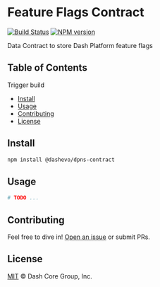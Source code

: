 # Feature Flags Contract

[![Build Status](https://github.com/dashevo/feature-flags-contract/actions/workflows/test_and_release.yml/badge.svg)](https://github.com/dashevo/feature-flags-contract/actions/workflows/test_and_release.yml)
[![NPM version](https://img.shields.io/npm/v/@dashevo/feature-flags-contract.svg?style=flat-square)](https://npmjs.org/package/@dashevo/feature-flags-contract)

Data Contract to store Dash Platform feature flags

## Table of Contents

Trigger build

- [Install](#install)
- [Usage](#usage)
- [Contributing](#contributing)
- [License](#license)

## Install

```sh
npm install @dashevo/dpns-contract
```

## Usage

```sh
# TODO ...
```

## Contributing

Feel free to dive in! [Open an issue](https://github.com/dashevo/feature-flags-contract/issues/new) or submit PRs.

## License

[MIT](LICENSE) &copy; Dash Core Group, Inc.
